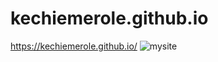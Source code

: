 # kechiemerole.github.io
https://kechiemerole.github.io/
![mysite](https://github.com/kechiemerole/My-portfolio/assets/97633203/84e07172-dd8b-4699-a568-8a5b291b0c80)
